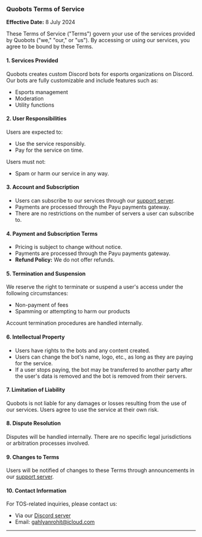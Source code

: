 ### Quobots Terms of Service

**Effective Date:** 8 July 2024

These Terms of Service ("Terms") govern your use of the services provided by Quobots ("we," "our," or "us"). By accessing or using our services, you agree to be bound by these Terms.

#### 1. Services Provided
Quobots creates custom Discord bots for esports organizations on Discord. Our bots are fully customizable and include features such as:
- Esports management
- Moderation
- Utility functions

#### 2. User Responsibilities
Users are expected to:
- Use the service responsibly.
- Pay for the service on time.

Users must not:
- Spam or harm our service in any way.

#### 3. Account and Subscription
- Users can subscribe to our services through our [support server](https://discord.gg/7bKA8kZd44).
- Payments are processed through the Payu payments gateway.
- There are no restrictions on the number of servers a user can subscribe to.

#### 4. Payment and Subscription Terms
- Pricing is subject to change without notice.
- Payments are processed through the Payu payments gateway.
- **Refund Policy:** We do not offer refunds.

#### 5. Termination and Suspension
We reserve the right to terminate or suspend a user's access under the following circumstances:
- Non-payment of fees
- Spamming or attempting to harm our products

Account termination procedures are handled internally.

#### 6. Intellectual Property
- Users have rights to the bots and any content created.
- Users can change the bot's name, logo, etc., as long as they are paying for the service.
- If a user stops paying, the bot may be transferred to another party after the user's data is removed and the bot is removed from their servers.

#### 7. Limitation of Liability
Quobots is not liable for any damages or losses resulting from the use of our services. Users agree to use the service at their own risk.

#### 8. Dispute Resolution
Disputes will be handled internally. There are no specific legal jurisdictions or arbitration processes involved.

#### 9. Changes to Terms
Users will be notified of changes to these Terms through announcements in our [support server](https://discord.gg/7bKA8kZd44).

#### 10. Contact Information
For TOS-related inquiries, please contact us:
- Via our [Discord server](https://discord.gg/7bKA8kZd44)
- Email: gahlyanrohit@icloud.com

---
